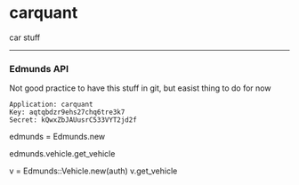 carquant
========

car stuff

---

### Edmunds API

Not  good practice to have this stuff in git, but easist thing to do for now

    Application: carquant 
    Key: aqtqbdzr9ehs27chq6tre3k7 
    Secret: kQwxZbJAUusrC533VYT2jd2f



edmunds = Edmunds.new

edmunds.vehicle.get_vehicle


v = Edmunds::Vehicle.new(auth)
v.get_vehicle

